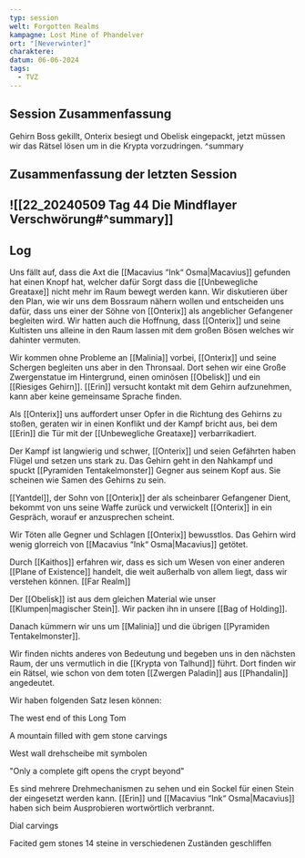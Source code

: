 ```yaml
---
typ: session
welt: Forgotten Realms
kampagne: Lost Mine of Phandelver
ort: "[Neverwinter]"
charaktere: 
datum: 06-06-2024
tags:
  - TVZ
---
```

## Session Zusammenfassung


Gehirn Boss gekillt, Onterix besiegt und Obelisk eingepackt, jetzt müssen wir das Rätsel lösen um in die Krypta vorzudringen.
^summary

## Zusammenfassung der letzten Session

![[22_20240509 Tag 44 Die Mindflayer Verschwörung#^summary]]
---

## Log

Uns fällt auf, dass die Axt die [[Macavius “Ink“ Osma|Macavius]] gefunden hat einen Knopf hat, welcher dafür Sorgt dass die [[Unbewegliche Greataxe]] nicht mehr im Raum bewegt werden kann. Wir diskutieren über den Plan, wie wir uns dem Bossraum nähern wollen und entscheiden uns dafür, dass uns einer der Söhne von [[Onterix]] als angeblicher Gefangener begleiten wird. Wir hatten auch die Hoffnung, dass [[Onterix]] und seine Kultisten uns alleine in den Raum lassen mit dem großen Bösen welches wir dahinter vermuten.

Wir kommen ohne Probleme an [[Malinia]] vorbei, [[Onterix]] und seine Schergen begleiten uns aber in den Thronsaal. Dort sehen wir eine Große Zwergenstatue im Hintergrund, einen ominösen [[Obelisk]] und ein  [[Riesiges Gehirn]]. [[Erin]] versucht kontakt mit dem Gehirn aufzunehmen, kann aber keine gemeinsame Sprache finden.

Als [[Onterix]] uns auffordert unser Opfer in die Richtung des Gehirns zu stoßen, geraten wir in einen Konflikt und der Kampf bricht aus, bei dem [[Erin]] die Tür mit der [[Unbewegliche Greataxe]] verbarrikadiert.

Der Kampf ist langwierig und schwer, [[Onterix]] und seien Gefährten haben Flügel und setzen uns stark zu. Das Gehirn geht in den Nahkampf und spuckt [[Pyramiden Tentakelmonster]] Gegner aus seinem Kopf aus. Sie scheinen wie Samen des Gehirns zu sein.

[[Yantdel]], der Sohn von [[Onterix]] der als scheinbarer Gefangener Dient, bekommt von uns seine Waffe zurück und verwickelt [[Onterix]] in ein Gespräch, worauf er anzusprechen scheint.

Wir Töten alle Gegner und Schlagen [[Onterix]] bewusstlos. Das Gehirn wird wenig glorreich von [[Macavius “Ink“ Osma|Macavius]] getötet.

Durch [[Kaithos]] erfahren wir, dass es sich um Wesen von einer anderen [[Plane of Existence]] handelt, die weit außerhalb von allem liegt, dass wir verstehen können. [[Far Realm]]

Der [[Obelisk]] ist aus dem gleichen Material wie unser [[Klumpen|magischer Stein]]. Wir packen ihn in unsere [[Bag of Holding]].

Danach kümmern wir uns um [[Malinia]] und die übrigen [[Pyramiden Tentakelmonster]].

Wir finden nichts anderes von Bedeutung und begeben uns in den nächsten Raum, der uns vermutlich in die [[Krypta von Talhund]] führt. Dort finden wir ein Rätsel, wie schon von dem toten [[Zwergen Paladin]] aus [[Phandalin]] angedeutet.

Wir haben folgenden Satz lesen können:

The west end of this Long Tom

A mountain filled with gem stone carvings

West wall drehscheibe mit symbolen

"Only a complete gift opens the crypt beyond"

Es sind mehrere Drehmechanismen zu sehen und ein Sockel für einen Stein der eingesetzt werden kann. [[Erin]] und [[Macavius “Ink“ Osma|Macavius]] haben sich beim Ausprobieren wortwörtlich verbrannt.

Dial carvings

Facited gem stones 14 steine in verschiedenen Zuständen geschliffen 